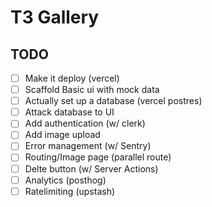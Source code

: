 # T3 Gallery

## TODO

- [ ] Make it deploy (vercel)
- [ ] Scaffold Basic ui with mock data
- [ ] Actually set up a database (vercel postres)
- [ ] Attack database to UI
- [ ] Add authentication (w/ clerk)
- [ ] Add image upload
- [ ] Error management (w/ Sentry)
- [ ] Routing/Image page (parallel route)
- [ ] Delte button (w/ Server Actions)
- [ ] Analytics (posthog)
- [ ] Ratelimiting (upstash)
